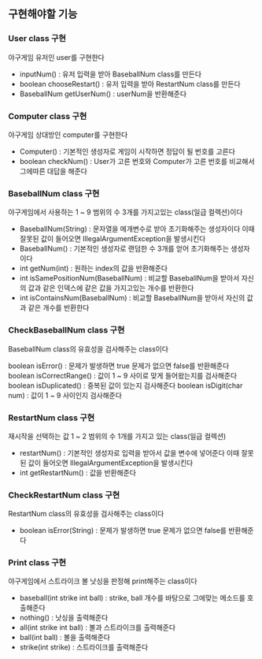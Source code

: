 ## 구현해야할 기능

### User class 구현

야구게임 유저인 user를 구현한다

* inputNum() : 유저 입력을 받아 BaseballNum class를 만든다
* boolean chooseRestart() : 유저 입력을 받아 RestartNum class를 만든다
* BaseballNum getUserNum() : userNum을 반환해준다

### Computer class 구현

야구게임 상대방인 computer를 구현한다

* Computer() : 기본적인 생성자로 게임이 시작하면 정답이 될 번호를 고른다
* boolean checkNum() : User가 고른 번호와 Computer가 고른 번호를 비교해서 그에따른 대답을 해준다

### BaseballNum class 구현

야구게임에서 사용하는 1 ~ 9 범위의 수 3개를 가지고있는 class(일급 컬렉션)이다

* BaseballNum(String) : 문자열을 메개변수로 받아 초기화해주는 생성자이다 이때 잘못된 값이 들어오면 IllegalArgumentException을 발생시킨다
* BaseballNum() : 기본적인 생성자로 랜덤한 수 3개를 얻어 초기화해주는 생성자이다
* int getNum(int) : 원하는 index의 값을 반환해준다
* int isSamePositionNum(BaseballNum) : 비교할 BaseballNum을 받아서 자신의 값과 같은 인덱스에 같은 값을 가지고있는 개수를 반환한다
* int isContainsNum(BaseballNum) : 비교할 BaseballNum을 받아서 자신의 값과 같은 개수를 반환한다

### CheckBaseballNum class 구현

BaseballNum class의 유효성을 검사해주는 class이다

boolean isError() : 문제가 발생하면 true 문제가 없으면 false를 반환해준다
boolean isCorrectRange() : 값이 1 ~ 9 사이로 맞게 들어왔는지를 검사해준다
boolean isDuplicated() : 중복된 값이 있는지 검사해준다
boolean isDigit(char num) : 값이 1 ~ 9 사이인지 검사해준다

### RestartNum class 구현

재시작을 선택하는 값 1 ~ 2 범위의 수 1개를 가지고 있는 class(일급 컬렉션)

* restartNum() : 기본적인 생성자로 입력을 받아서 값을 변수에 넣어준다 이때 잘못된 값이 들어오면 IllegalArgumentException을 발생시킨다
* int getRestartNum() : 값을 반환해준다

### CheckRestartNum class 구현

RestartNum class의 유효성을 검사해주는 class이다

* boolean isError(String) : 문제가 발생하면 true 문제가 없으면 false를 반환해준다

### Print class 구현

야구게임에서 스트라이크 볼 낫싱을 판정해 print해주는 class이다

* baseball(int strike int ball) : strike, ball 개수를 바탕으로 그에맞는 메소드를 호출해준다
* nothing() : 낫싱을 출력해준다
* all(int strike int ball) : 볼과 스트라이크를 출력해준다
* ball(int ball) : 볼을 출력해준다
* strike(int strike) : 스트라이크를 출력해준다